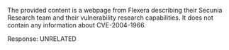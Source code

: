 The provided content is a webpage from Flexera describing their Secunia Research team and their vulnerability research capabilities. It does not contain any information about CVE-2004-1966.

Response: UNRELATED